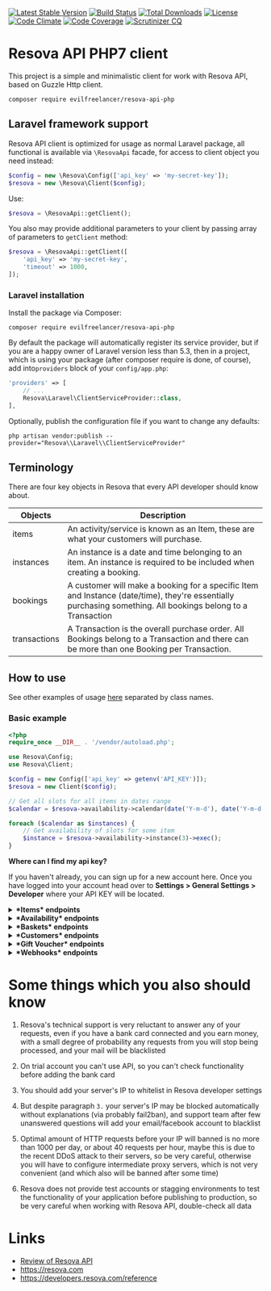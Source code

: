 [![Latest Stable Version](https://poser.pugx.org/evilfreelancer/resova-api-php/v/stable)](https://packagist.org/packages/evilfreelancer/resova-api-php)
[![Build Status](https://travis-ci.org/EvilFreelancer/resova-api-php.svg?branch=master)](https://travis-ci.org/EvilFreelancer/resova-api-php)
[![Total Downloads](https://poser.pugx.org/evilfreelancer/resova-api-php/downloads)](https://packagist.org/packages/evilfreelancer/resova-api-php)
[![License](https://poser.pugx.org/evilfreelancer/resova-api-php/license)](https://packagist.org/packages/evilfreelancer/resova-api-php)
[![Code Climate](https://codeclimate.com/github/EvilFreelancer/resova-api-php/badges/gpa.svg)](https://codeclimate.com/github/EvilFreelancer/resova-api-php)
[![Code Coverage](https://scrutinizer-ci.com/g/EvilFreelancer/resova-api-php/badges/coverage.png?b=master)](https://scrutinizer-ci.com/g/EvilFreelancer/resova-api-php/?branch=master)
[![Scrutinizer CQ](https://scrutinizer-ci.com/g/evilfreelancer/resova-api-php/badges/quality-score.png?b=master)](https://scrutinizer-ci.com/g/evilfreelancer/resova-api-php/)

# Resova API PHP7 client

This project is a simple and minimalistic client for work with Resova API, based on Guzzle Http client.

    composer require evilfreelancer/resova-api-php

## Laravel framework support

Resova API client is optimized for usage as normal Laravel package, all functional is available via `\ResovaApi` facade,
for access to client object you need instead:

```php
$config = new \Resova\Config(['api_key' => 'my-secret-key']);
$resova = new \Resova\Client($config);
```

Use:

```php
$resova = \ResovaApi::getClient();
```

You also may provide additional parameters to your client by passing array of parameters to `getClient` method:

```php
$resova = \ResovaApi::getClient([
    'api_key' => 'my-secret-key',
    'timeout' => 1000,
]);
```

### Laravel installation

Install the package via Composer:

    composer require evilfreelancer/resova-api-php

By default the package will automatically register its service provider, but
if you are a happy owner of Laravel version less than 5.3, then in a project, which is using your package
(after composer require is done, of course), add into`providers` block of your `config/app.php`:

```php
'providers' => [
    // ...
    Resova\Laravel\ClientServiceProvider::class,
],
```

Optionally, publish the configuration file if you want to change any defaults:

    php artisan vendor:publish --provider="Resova\\Laravel\\ClientServiceProvider"

## Terminology

There are four key objects in Resova that every API developer should know about.

| Objects      | Description |
|--------------|-------------|
| items        | An activity/service is known as an Item, these are what your customers will purchase. |
| instances    | An instance is a date and time belonging to an item. An instance is required to be included when creating a booking. |
| bookings     | A customer will make a booking for a specific Item and Instance (date/time), they're essentially purchasing something. All bookings belong to a Transaction |
| transactions | A Transaction is the overall purchase order. All Bookings belong to a Transaction and there can be more than one Booking per Transaction. |

## How to use

See other examples of usage [here](examples) separated by class names.

### Basic example

```php
<?php
require_once __DIR__ . '/vendor/autoload.php';

use Resova\Config;
use Resova\Client;

$config = new Config(['api_key' => getenv('API_KEY')]);
$resova = new Client($config);

// Get all slots for all items in dates range
$calendar = $resova->availability->calendar(date('Y-m-d'), date('Y-m-d'))->exec();

foreach ($calendar as $instances) {
    // Get availability of slots for some item
    $instance = $resova->availability->instance(3)->exec();
}
```

**Where can I find my api key?**

If you haven't already, you can sign up for a new account here.
Once you have logged into your account head over to **Settings > General Settings > Developer**
where your API KEY will be located.

<details>
<summary>
<b>*Items* endpoints</b>
</summary>

Items mean your rooms in Resova system.

https://developers.resova.com/reference#items

```php
// Single
$result = $resova->item(1)->exec();
print_r($result);

// Single: Reviews list
$result = $resova->item(1)->reviews()->exec();
print_r($result);

// Single: Booking questions list
$result = $resova->item(1)->booking_questions()->exec();
print_r($result);

// Single: Extras list
$result = $resova->item(1)->extras()->exec();
print_r($result);

// All
$result = $resova->items->exec();
print_r($result);
```

</details>

<details>
<summary>
<b>*Availability* endpoints</b>
</summary>

Availability details of instances, instances prices and calendars of dates etc.

> Instance - in logic of Resova API mean time slot with price

https://developers.resova.com/reference#availability

```php
use \Resova\Models\Pricing;

$result = $resova->availability->instance(123)->exec();
print_r($result);

$pricing = new Pricing([
    'quantities' => [
        ['pricing_category_id' => 1, 'quantity' => 2],
        ['pricing_category_id' => 1, 'quantity' => 3],
        ['pricing_category_id' => 1, 'quantity' => 4],
    ]
]);
$result = $resova->availability->instance(123)->pricing($pricing)->exec();
print_r($result);

$result = $resova->availability->calendar(date('Y-m-d'), date('Y-m-d'))->exec();
print_r($result);
```

</details>

<details>
<summary>
<b>*Baskets* endpoints</b>
</summary>

Baskets in Resova it mean Carts, it contain details about prepared for booking carts created by clients.

https://developers.resova.com/reference#the-basket-object

```php
use \Resova\Models\BasketRequest;

// Basket request object
$basket = new BasketRequest([
    'customer_id' => 123,
    'expires_at'  => '1558101934',
]);

// Create
$result = $resova->baskets->create($basket)->exec();
print_r($result);

// List
$result = $resova->baskets->exec();
print_r($result);

// Single
$result = $resova->basket(123)->exec();
print_r($result);

// Update
$result = $resova->basket(123)->update($basket)->exec();
print_r($result);

// Delete
$result = $resova->basket(123)->delete()->exec();
print_r($result);
```

</details>

<details>
<summary>
<b>*Customers* endpoints</b>
</summary>

For work with customers information, like emails, phones, addresses, etc.

https://developers.resova.com/reference#customers

```php
use \Resova\Models\Customer;
use \Resova\Models\CustomerCreate;

// Customer create request object
$customerCreate = new CustomerCreate([
    'first_name' => 'John',
    'last_name'  => 'Doe',
    'email'      => 'email@example.com'
]);

// Create
$result = $resova->customers->create($customerCreate)->exec();
print_r($result);

// Single
$result = $resova->customer(123)->exec();
print_r($result);

// Customer update request object
$customerUpdate = new Customer([
    'first_name' => 'John',
    'last_name'  => 'Doe',
    'email'      => 'email@example.com'
]);

// Update
$result = $resova->customer(123)->update($customerUpdate)->exec();
print_r($result);
```

</details>

<details>
<summary>
<b>*Gift Voucher* endpoints</b>
</summary>

Gift Vouchers in Resova it mean Promocodes, you can manage your promo campaigns. 

https://developers.resova.com/reference#gift-vouchers

```php
// Single
$result = $resova->gift_voucher(123)->exec();
print_r($result);

// All
$result = $resova->gift_vouchers->exec();
print_r($result);
```

</details>

<details>
<summary>
<b>*Webhooks* endpoints</b>
</summary>

```php
// All
$result = $resova->webhooks->all()->exec();
print_r($result);
```

</details>

# Some things which you also should know

1. Resova's technical support is very reluctant to answer any of your
requests, even if you have a bank card connected and you earn money,
with a small degree of probability any requests from you will stop
being processed, and your mail will be blacklisted

2. On trial account you can't use API, so you can't check functionality
before adding the bank card

3. You should add your server's IP to whitelist in Resova developer settings

4. But despite paragraph `3.` your server's IP may be blocked
automatically without explanations (via probably fail2ban),
and support team after few unanswered questions will add your
email/facebook account to blacklist

5. Optimal amount of HTTP requests before your IP will banned
is no more than 1000 per day, or about 40 requests per hour,
maybe this is due to the recent DDoS ​​attack to their servers,
so be very careful, otherwise you will have to configure
intermediate proxy servers, which is not very convenient
(and which also will be banned after some time)

6. Resova does not provide test accounts or stagging environments
to test the functionality of your application before publishing to
production, so be very careful when working with Resova API,
double-check all data

# Links

* [Review of Resova API](https://docs.google.com/document/d/11RVyOVyMxKqBIg-yNkJfhXS2dO0HwpocJt4QhjwXOU0/edit?usp=sharing)
* https://resova.com
* https://developers.resova.com/reference
